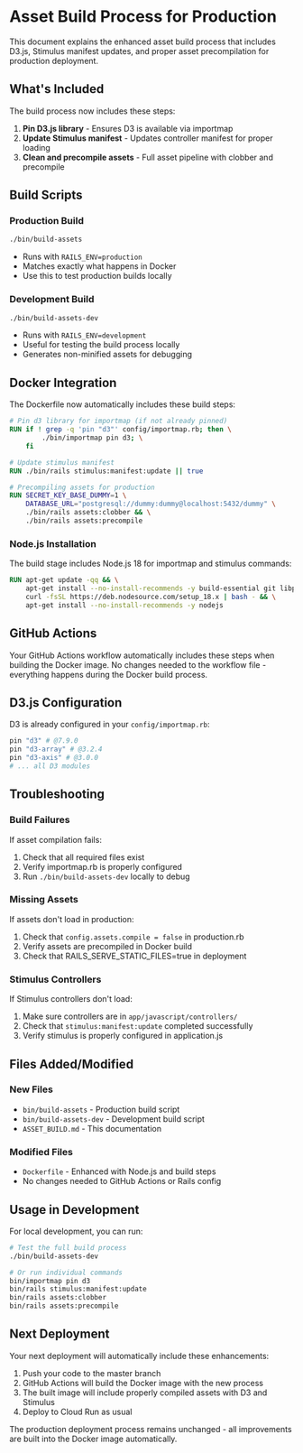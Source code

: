 # Asset Build Process for Production

This document explains the enhanced asset build process that includes D3.js, Stimulus manifest updates, and proper asset precompilation for production deployment.

## What's Included

The build process now includes these steps:
1. **Pin D3.js library** - Ensures D3 is available via importmap
2. **Update Stimulus manifest** - Updates controller manifest for proper loading
3. **Clean and precompile assets** - Full asset pipeline with clobber and precompile

## Build Scripts

### Production Build
```bash
./bin/build-assets
```
- Runs with `RAILS_ENV=production`
- Matches exactly what happens in Docker
- Use this to test production builds locally

### Development Build  
```bash
./bin/build-assets-dev
```
- Runs with `RAILS_ENV=development`
- Useful for testing the build process locally
- Generates non-minified assets for debugging

## Docker Integration

The Dockerfile now automatically includes these build steps:

```dockerfile
# Pin d3 library for importmap (if not already pinned)
RUN if ! grep -q 'pin "d3"' config/importmap.rb; then \
        ./bin/importmap pin d3; \
    fi

# Update stimulus manifest
RUN ./bin/rails stimulus:manifest:update || true

# Precompiling assets for production
RUN SECRET_KEY_BASE_DUMMY=1 \
    DATABASE_URL="postgresql://dummy:dummy@localhost:5432/dummy" \
    ./bin/rails assets:clobber && \
    ./bin/rails assets:precompile
```

### Node.js Installation

The build stage includes Node.js 18 for importmap and stimulus commands:

```dockerfile
RUN apt-get update -qq && \
    apt-get install --no-install-recommends -y build-essential git libpq-dev libvips pkg-config curl && \
    curl -fsSL https://deb.nodesource.com/setup_18.x | bash - && \
    apt-get install --no-install-recommends -y nodejs
```

## GitHub Actions

Your GitHub Actions workflow automatically includes these steps when building the Docker image. No changes needed to the workflow file - everything happens during the Docker build process.

## D3.js Configuration

D3 is already configured in your `config/importmap.rb`:

```ruby
pin "d3" # @7.9.0
pin "d3-array" # @3.2.4
pin "d3-axis" # @3.0.0
# ... all D3 modules
```

## Troubleshooting

### Build Failures
If asset compilation fails:
1. Check that all required files exist
2. Verify importmap.rb is properly configured  
3. Run `./bin/build-assets-dev` locally to debug

### Missing Assets
If assets don't load in production:
1. Check that `config.assets.compile = false` in production.rb
2. Verify assets are precompiled in Docker build
3. Check that RAILS_SERVE_STATIC_FILES=true in deployment

### Stimulus Controllers
If Stimulus controllers don't load:
1. Make sure controllers are in `app/javascript/controllers/`
2. Check that `stimulus:manifest:update` completed successfully
3. Verify stimulus is properly configured in application.js

## Files Added/Modified

### New Files
- `bin/build-assets` - Production build script
- `bin/build-assets-dev` - Development build script
- `ASSET_BUILD.md` - This documentation

### Modified Files
- `Dockerfile` - Enhanced with Node.js and build steps
- No changes needed to GitHub Actions or Rails config

## Usage in Development

For local development, you can run:
```bash
# Test the full build process
./bin/build-assets-dev

# Or run individual commands
bin/importmap pin d3
bin/rails stimulus:manifest:update
bin/rails assets:clobber
bin/rails assets:precompile
```

## Next Deployment

Your next deployment will automatically include these enhancements:
1. Push your code to the master branch
2. GitHub Actions will build the Docker image with the new process
3. The built image will include properly compiled assets with D3 and Stimulus
4. Deploy to Cloud Run as usual

The production deployment process remains unchanged - all improvements are built into the Docker image automatically.